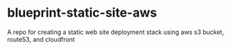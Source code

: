 # blueprint-static-site-aws
A repo for creating a static web site deployment stack using aws s3 bucket, route53, and cloudfront
